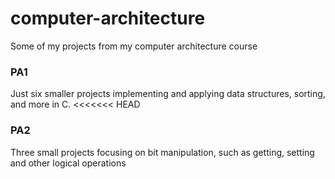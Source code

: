 # computer-architecture
Some of my projects from my computer architecture course
### PA1 ###
Just six smaller projects implementing and applying data structures, sorting, and more in C.
<<<<<<< HEAD
### PA2 ###
Three small projects focusing on bit manipulation, such as getting, setting and other logical operations

